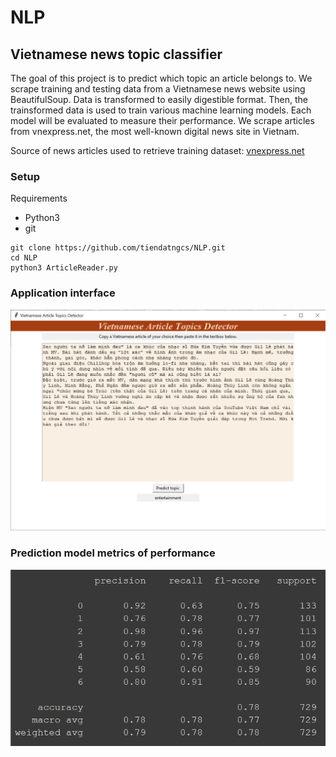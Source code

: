 # NLP
## Vietnamese news topic classifier
The goal of this project is to predict which topic an article belongs to. We scrape training and testing data from a Vietnamese news website using BeautifulSoup. Data is transformed to easily digestible format. Then, the trainsformed data is used to train various machine learning models. Each model will be evaluated to measure their performance.
We scrape articles from vnexpress.net, the most well-known digital news site in Vietnam. 

Source of news articles used to retrieve training dataset: [vnexpress.net](https://vnexpress.net/)

### Setup
Requirements
* Python3
* git

```shell
git clone https://github.com/tiendatngcs/NLP.git
cd NLP
python3 ArticleReader.py
```
### Application interface
![](images/VATC_GUI.png)

### Prediction model metrics of performance
![](images/VATC_metrics.png)
